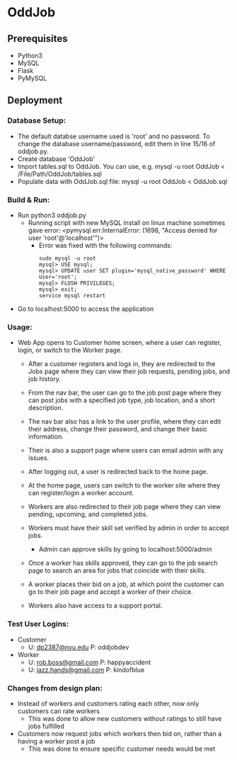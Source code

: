 # OddJob

## Prerequisites
* Python3
* MySQL
* Flask
* PyMySQL
   <pip3 install pymysql>

## Deployment

### Database Setup:
* The default databse username used is 'root' and no password. To change the database username/password, edit them in line 15/16 of oddjob.py.
* Create database 'OddJob'
* Import tables.sql to OddJob. You can use, e.g. mysql -u root OddJob < /File/Path/OddJob/tables.sql
* Populate data with OddJob.sql file: mysql -u root OddJob < OddJob.sql

### Build & Run:
* Run python3 oddjob.py
    * Running script with new MySQL install on linux machine sometimes gave error:
        <pymysql.err.InternalError: (1698, "Access denied for user 'root'@'localhost'")>
        * Error was fixed with the following commands:
            ```
            sudo mysql -u root
            mysql> USE mysql;
            mysql> UPDATE user SET plugin='mysql_native_password' WHERE User='root';
            mysql> FLUSH PRIVILEGES;
            mysql> exit;
            service mysql restart
            ```
* Go to localhost:5000 to access the application

### Usage:
* Web App opens to Customer home screen, where a user can register, login, or switch to the Worker page.

    * After a customer registers and logs in, they are redirected to the Jobs page where they can view their job requests, pending jobs, and job history.
    * From the nav bar, the user can go to the job post page where they can post jobs with a specified job type, job location, and a short description.
    * The nav bar also has a link to the user profile, where they can edit their address, change their password, and change their basic information.
    * Their is also a support page where users can email admin with any issues.
    * After logging out, a user is redirected back to the home page.

    * At the home page, users can switch to the worker site where they can register/login a worker account.
    * Workers are also redirected to their job page where they can view pending, upcoming, and completed jobs.
    * Workers must have their skill set verified by admin in order to accept jobs.
        * Admin can approve skills by going to localhost:5000/admin
    * Once a worker has skills approved, they can go to the job search page to search an area for jobs that coincide with their skills.
    * A worker places their bid on a job, at which point the customer can go to their job page and accept a worker of their choice.
    * Workers also have access to a support portal.

### Test User Logins:
* Customer
    * U: dp2387@nyu.edu		P: oddjobdev
* Worker
    * U: rob.boss@gmail.com	P: happyaccident
    * U: jazz.hands@gmail.com	P: kindofblue

### Changes from design plan:
* Instead of workers and customers rating each other, now only customers can rate workers
    * This was done to allow new customers without ratings to still have jobs fulfilled
* Customers now request jobs which workers then bid on, rather than a having a worker post a job
    * This was done to ensure specific customer needs would be met
